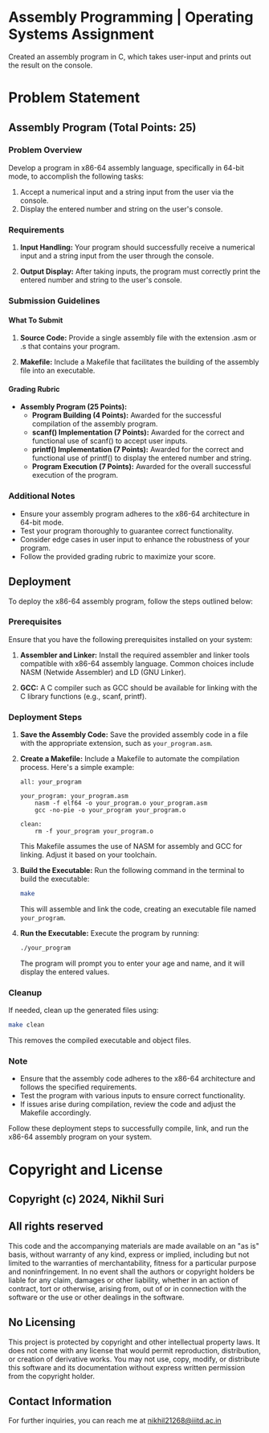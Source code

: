 # Assembly Programming | Operating Systems Assignment
Created an assembly program in C, which takes user-input and prints out the result on the console.

# Problem Statement

## Assembly Program (Total Points: 25)

### Problem Overview
Develop a program in x86-64 assembly language, specifically in 64-bit mode, to accomplish the following tasks:
1. Accept a numerical input and a string input from the user via the console.
2. Display the entered number and string on the user's console.

### Requirements
1. **Input Handling:** Your program should successfully receive a numerical input and a string input from the user through the console.

2. **Output Display:** After taking inputs, the program must correctly print the entered number and string to the user's console.

### Submission Guidelines

#### What To Submit
1. **Source Code:** Provide a single assembly file with the extension .asm or .s that contains your program.

2. **Makefile:** Include a Makefile that facilitates the building of the assembly file into an executable.

#### Grading Rubric
- **Assembly Program (25 Points):**
  - **Program Building (4 Points):** Awarded for the successful compilation of the assembly program.
  - **scanf() Implementation (7 Points):** Awarded for the correct and functional use of scanf() to accept user inputs.
  - **printf() Implementation (7 Points):** Awarded for the correct and functional use of printf() to display the entered number and string.
  - **Program Execution (7 Points):** Awarded for the overall successful execution of the program.

### Additional Notes
- Ensure your assembly program adheres to the x86-64 architecture in 64-bit mode.
- Test your program thoroughly to guarantee correct functionality.
- Consider edge cases in user input to enhance the robustness of your program.
- Follow the provided grading rubric to maximize your score.

## Deployment

To deploy the x86-64 assembly program, follow the steps outlined below:

### Prerequisites

Ensure that you have the following prerequisites installed on your system:

1. **Assembler and Linker:** Install the required assembler and linker tools compatible with x86-64 assembly language. Common choices include NASM (Netwide Assembler) and LD (GNU Linker).

2. **GCC:** A C compiler such as GCC should be available for linking with the C library functions (e.g., scanf, printf).

### Deployment Steps

1. **Save the Assembly Code:**
   Save the provided assembly code in a file with the appropriate extension, such as `your_program.asm`.

2. **Create a Makefile:**
   Include a Makefile to automate the compilation process. Here's a simple example:

   ```make
   all: your_program

   your_program: your_program.asm
       nasm -f elf64 -o your_program.o your_program.asm
       gcc -no-pie -o your_program your_program.o

   clean:
       rm -f your_program your_program.o
   ```

   This Makefile assumes the use of NASM for assembly and GCC for linking. Adjust it based on your toolchain.

3. **Build the Executable:**
   Run the following command in the terminal to build the executable:

   ```bash
   make
   ```

   This will assemble and link the code, creating an executable file named `your_program`.

4. **Run the Executable:**
   Execute the program by running:

   ```bash
   ./your_program
   ```

   The program will prompt you to enter your age and name, and it will display the entered values.

### Cleanup

If needed, clean up the generated files using:

```bash
make clean
```

This removes the compiled executable and object files.

### Note

- Ensure that the assembly code adheres to the x86-64 architecture and follows the specified requirements.
- Test the program with various inputs to ensure correct functionality.
- If issues arise during compilation, review the code and adjust the Makefile accordingly.

Follow these deployment steps to successfully compile, link, and run the x86-64 assembly program on your system.

# Copyright and License

## Copyright (c) 2024, Nikhil Suri

## All rights reserved

This code and the accompanying materials are made available on an "as is" basis, without warranty of any kind, express or implied, including but not limited to the warranties of merchantability, fitness for a particular purpose and noninfringement. In no event shall the authors or copyright holders be liable for any claim, damages or other liability, whether in an action of contract, tort or otherwise, arising from, out of or in connection with the software or the use or other dealings in the software.

## No Licensing
This project is protected by copyright and other intellectual property laws. It does not come with any license that would permit reproduction, distribution, or creation of derivative works. You may not use, copy, modify, or distribute this software and its documentation without express written permission from the copyright holder.

## Contact Information
For further inquiries, you can reach me at nikhil21268@iiitd.ac.in
